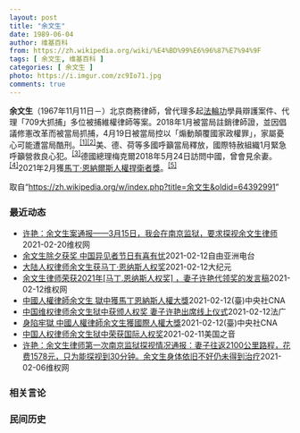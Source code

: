 ```yaml
---
layout: post
title: "余文生"
date: 1989-06-04
author: 维基百科
from: https://zh.wikipedia.org/wiki/%E4%BD%99%E6%96%87%E7%94%9F
tags: [ 余文生, 维基百科 ]
categories: [ 余文生 ]
photo: https://i.imgur.com/zc9Io71.jpg
comments: true
---
```

<div class="mw-parser-output">
<p><b>余文生</b>（1967年11月11日<span class="useeditintro" title="Template:BLP editintro">－</span>）北京商務律師，曾代理多起<a href="/wiki/%E6%B3%95%E8%BC%AA%E5%8A%9F" class="mw-redirect" title="法輪功">法輪功</a>學員辯護案件、代理「709大抓捕」多位被捕維權律師等案。2018年1月被當局註銷律師證，並因倡議修憲改革而被當局抓捕，4月19日被當局控以「煽動顛覆國家政權罪」，家屬憂心可能遭當局酷刑。<sup id="cite_ref-EPO0420_1-0" class="reference"><a href="#cite_note-EPO0420-1">[1]</a></sup><sup id="cite_ref-bbc17_2-0" class="reference"><a href="#cite_note-bbc17-2">[2]</a></sup>美、德、荷等多國呼籲當局釋放，國際特赦組織1月緊急呼籲營救良心犯。<sup id="cite_ref-amnesty_3-0" class="reference"><a href="#cite_note-amnesty-3">[3]</a></sup>德國總理梅克爾2018年5月24日訪問中國，曾會見余妻。<sup id="cite_ref-4" class="reference"><a href="#cite_note-4">[4]</a></sup>2021年2月獲<a href="/wiki/%E9%A9%AC%E4%B8%81%C2%B7%E6%81%A9%E7%BA%B3%E5%B0%94%E6%96%AF%E4%BA%BA%E6%9D%83%E6%8D%8D%E5%8D%AB%E8%80%85%E5%A5%96" title="马丁·恩纳尔斯人权捍卫者奖">馬丁·恩納爾斯人權捍衛者獎</a>。<sup id="cite_ref-5" class="reference"><a href="#cite_note-5">[5]</a></sup>
</p>
</div><noscript><img src="//zh.wikipedia.org/wiki/Special:CentralAutoLogin/start?type=1x1" alt="" title="" width="1" height="1" style="border: none; position: absolute;"></noscript>
<div class="printfooter">取自“<a dir="ltr" href="https://zh.wikipedia.org/w/index.php?title=余文生&amp;oldid=64392991">https://zh.wikipedia.org/w/index.php?title=余文生&amp;oldid=64392991</a>”</div><div id="recent-news"><h3>最近动态</h3><ul><li><a href="https://nodebe4.github.io/waimei/2021-02-20/%E8%AE%B8%E8%89%B3-%E4%BD%99%E6%96%87%E7%94%9F%E6%A1%88%E9%80%9A%E6%8A%A5-3%E6%9C%8815%E6%97%A5-%E6%88%91%E4%BC%9A%E5%9C%A8%E5%8D%97%E4%BA%AC%E7%9B%91%E7%8B%B1-%E8%A6%81%E6%B1%82%E6%8E%A2%E8%A7%86%E4%BD%99%E6%96%87%E7%94%9F%E5%BE%8B%E5%B8%88" title="许艳：余文生案通报——3月15日，我会在南京监狱，要求探视余文生律师—— &nbsp; 2021年1月26日，余文生律师被投到距离北京1045公里以外的南京监狱。先是14天隔离，每天只是坐着和站着，不可以...">许艳：余文生案通报——3月15日，我会在南京监狱，要求探视余文生律师</a><time>2021-02-20</time><a class="tag">维权网</a></li>
<li><a href="https://nodebe4.github.io/waimei/2021-02-12/%E4%BD%99%E6%96%87%E7%94%9F%E9%99%A4%E5%A4%95%E8%8E%B7%E5%A5%96-%E4%B8%AD%E5%9B%BD%E5%BC%82%E8%A7%81%E8%80%85%E8%8A%82%E6%97%A5%E6%9C%89%E5%96%9C%E6%9C%89%E5%BF%A7" title="余文生除夕获奖 中国异见者节日有喜有忧—— 农历新年的钟声已经敲响，辞旧迎新牛年到。中国政府在过去一年不断收紧自由空间，导致不少人身陷囹圄，但也有人在经历过艰难的牢狱生活后获释回家，得以和家人团...">余文生除夕获奖  中国异见者节日有喜有忧</a><time>2021-02-12</time><a class="tag">自由亚洲电台</a></li>
<li><a href="https://nodebe4.github.io/waimei/2021-02-12/%E5%A4%A7%E9%99%86%E4%BA%BA%E6%9D%83%E5%BE%8B%E5%B8%88%E4%BD%99%E6%96%87%E7%94%9F%E8%8E%B7%E9%A9%AC%E4%B8%81-%E6%81%A9%E7%BA%B3%E6%96%AF%E4%BA%BA%E6%9D%83%E5%A5%96" title="大陆人权律师余文生获马丁‧恩纳斯人权奖—— 【大纪元2021年02月12日讯】2月11日，大陆人权律师余文生获颁“马丁‧恩纳尔斯人权捍卫者奖”（Martin Ennals Award）。由于余律...">大陆人权律师余文生获马丁‧恩纳斯人权奖</a><time>2021-02-12</time><a class="tag">大纪元</a></li>
<li><a href="https://nodebe4.github.io/waimei/2021-02-12/%E4%BD%99%E6%96%87%E7%94%9F%E5%BE%8B%E5%B8%88%E8%8D%A3%E8%8E%B72021%E5%B9%B4-%E9%A9%AC%E4%B8%81.%E6%81%A9%E7%BA%B3%E6%96%AF%E4%BA%BA%E6%9D%83%E5%A5%96-%E5%A6%BB%E5%AD%90%E8%AE%B8%E8%89%B3%E4%BB%A3%E9%A2%86%E5%A5%96%E7%9A%84%E5%8F%91%E8%A8%80%E7%A8%BF" title="余文生律师荣获2021年[马丁.恩纳斯人权奖] ，妻子许艳代领奖的发言稿—— 大家好！我叫许艳，是余文生律师的妻子。余文生律师现在还被关押在中国的监狱里。我非常牵挂我的丈夫，也很荣幸能代余文生律...">余文生律师荣获2021年[马丁.恩纳斯人权奖] ，妻子许艳代领奖的发言稿</a><time>2021-02-12</time><a class="tag">维权网</a></li>
<li><a href="https://nodebe4.github.io/waimei/2021-02-12/%E4%B8%AD%E5%9C%8B%E4%BA%BA%E6%AC%8A%E5%BE%8B%E5%B8%AB%E4%BD%99%E6%96%87%E7%94%9F-%E7%8D%84%E4%B8%AD%E7%8D%B2%E9%A6%AC%E4%B8%81%E6%81%A9%E7%B4%8D%E6%96%AF%E4%BA%BA%E6%AC%8A%E5%A4%A7%E7%8D%8E" title="中國人權律師余文生 獄中獲馬丁恩納斯人權大獎—— 中國人權律師余文生11日被評選為2021年度馬丁恩納斯人權捍衛者獎，他日前被中共依煽顛罪判刑4年。圖為2017年余文生聲援王全璋。（圖取自twi...">中國人權律師余文生 獄中獲馬丁恩納斯人權大獎</a><time>2021-02-12</time><a class="tag">(臺)中央社CNA</a></li>
<li><a href="https://nodebe4.github.io/waimei/2021-02-12/%E4%B8%AD%E5%9B%BD%E7%BB%B4%E6%9D%83%E5%BE%8B%E5%B8%88%E4%BD%99%E6%96%87%E7%94%9F%E7%8B%B1%E4%B8%AD%E8%8E%B7%E9%A2%81%E4%BA%BA%E6%9D%83%E5%A5%96-%E5%A6%BB%E5%AD%90%E8%AE%B8%E8%89%B3%E5%87%BA%E5%B8%AD%E7%BA%BF%E4%B8%8A%E4%BB%AA%E5%BC%8F" title="中国维权律师余文生狱中获颁人权奖 妻子许艳出席线上仪式—— 12/02/2021 - 11:11 现年54岁的中国维权律师余文生，周四（11日）获颁“马丁．恩纳尔斯人权捍卫者奖”（Martin ...">中国维权律师余文生狱中获颁人权奖 妻子许艳出席线上仪式</a><time>2021-02-12</time><a class="tag">法广</a></li>
<li><a href="https://nodebe4.github.io/waimei/2021-02-12/%E8%BA%AB%E9%99%B7%E7%89%A2%E7%8D%84-%E4%B8%AD%E5%9C%8B%E4%BA%BA%E6%AC%8A%E5%BE%8B%E5%B8%AB%E4%BD%99%E6%96%87%E7%94%9F%E7%8D%B2%E5%9C%8B%E9%9A%9B%E4%BA%BA%E6%AC%8A%E5%A4%A7%E7%8D%8E" title="身陷牢獄 中國人權律師余文生獲國際人權大獎—— （中央社台北12日電）因主張政治改革，被中共當局依煽顛罪判刑4年的中國人權律師余文生，11日被評選為2021年度馬丁恩納斯人權捍衛者獎。余妻許艷對...">身陷牢獄 中國人權律師余文生獲國際人權大獎</a><time>2021-02-12</time><a class="tag">(臺)中央社CNA</a></li>
<li><a href="https://nodebe4.github.io/waimei/2021-02-11/%E4%B8%AD%E5%9B%BD%E4%BA%BA%E6%9D%83%E5%BE%8B%E5%B8%88%E4%BD%99%E6%96%87%E7%94%9F%E7%8B%B1%E4%B8%AD%E8%8D%A3%E8%8E%B7%E5%9B%BD%E9%99%85%E4%BA%BA%E6%9D%83%E5%A5%96" title="中国人权律师余文生狱中荣获国际人权奖—— Thu, 11 Feb 2021 22:51:00 GMT 资料照片：中国人权律师余文生在北京的办公室内（2017年2月24日） 被关在狱中的中国人权律...">中国人权律师余文生狱中荣获国际人权奖</a><time>2021-02-11</time><a class="tag">美国之音</a></li>
<li><a href="https://nodebe4.github.io/waimei/2021-02-06/%E8%AE%B8%E8%89%B3-%E4%BD%99%E6%96%87%E7%94%9F%E5%BE%8B%E5%B8%88%E7%AC%AC%E4%B8%80%E6%AC%A1%E5%8D%97%E4%BA%AC%E7%9B%91%E7%8B%B1%E6%8E%A2%E8%A7%86%E6%83%85%E5%86%B5%E9%80%9A%E6%8A%A5-%E5%A6%BB%E5%AD%90%E5%BE%80%E8%BF%942100%E5%85%AC%E9%87%8C%E8%B7%AF%E7%A8%8B-%E8%8A%B1%E8%B4%B91578%E5%85%83-%E5%8F%AA%E4%B8%BA%E8%83%BD%E6%8E%A2%E8%A7%86%E5%88%B03" title="许艳：余文生律师第一次南京监狱探视情况通报：妻子往返2100公里路程，花费1578元，只为能探视到30分钟。余文生身体依旧不好仍未得到治疗—— 2021年2月3日，我给徐州市看守所打电话，问余文...">许艳：余文生律师第一次南京监狱探视情况通报：妻子往返2100公里路程，花费1578元，只为能探视到30分钟。余文生身体依旧不好仍未得到治疗</a><time>2021-02-06</time><a class="tag">维权网</a></li>
</ul></div><div id="open-opinion"><h3>相关言论</h3><ul></ul></div><div id="mjls-record"><h3>民间历史</h3><ul></ul></div>
